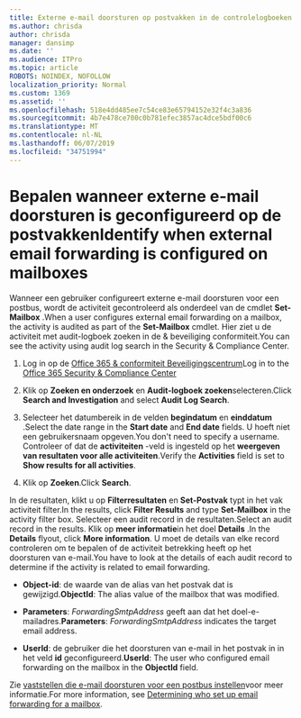 ```yaml
---
title: Externe e-mail doorsturen op postvakken in de controlelogboeken geïdentificeerd
ms.author: chrisda
author: chrisda
manager: dansimp
ms.date: ''
ms.audience: ITPro
ms.topic: article
ROBOTS: NOINDEX, NOFOLLOW
localization_priority: Normal
ms.custom: 1369
ms.assetid: ''
ms.openlocfilehash: 518e4dd485ee7c54ce83e65794152e32f4c3a836
ms.sourcegitcommit: 4b7e478ce700c0b781efec3857ac4dce5bdf00c6
ms.translationtype: MT
ms.contentlocale: nl-NL
ms.lasthandoff: 06/07/2019
ms.locfileid: "34751994"
---
```

# <a name="identify-when-external-email-forwarding-is-configured-on-mailboxes"></a><span data-ttu-id="896f9-102">Bepalen wanneer externe e-mail doorsturen is geconfigureerd op de postvakken</span><span class="sxs-lookup"><span data-stu-id="896f9-102">Identify when external email forwarding is configured on mailboxes</span></span>

<span data-ttu-id="896f9-103">Wanneer een gebruiker configureert externe e-mail doorsturen voor een postbus, wordt de activiteit gecontroleerd als onderdeel van de cmdlet **Set-Mailbox** .</span><span class="sxs-lookup"><span data-stu-id="896f9-103">When a user configures external email forwarding on a mailbox, the activity is audited as part of the **Set-Mailbox** cmdlet.</span></span> <span data-ttu-id="896f9-104">Hier ziet u de activiteit met audit-logboek zoeken in de & beveiliging conformiteit.</span><span class="sxs-lookup"><span data-stu-id="896f9-104">You can see the activity using audit log search in the Security & Compliance Center.</span></span>

1. <span data-ttu-id="896f9-105">Log in op de [Office 365 & conformiteit Beveiligingscentrum](https://protection.office.com/)</span><span class="sxs-lookup"><span data-stu-id="896f9-105">Log in to the [Office 365 Security & Compliance Center](https://protection.office.com/)</span></span>

2. <span data-ttu-id="896f9-106">Klik op **Zoeken en onderzoek** en **Audit-logboek zoeken**selecteren.</span><span class="sxs-lookup"><span data-stu-id="896f9-106">Click **Search and Investigation** and select **Audit Log Search**.</span></span>

3. <span data-ttu-id="896f9-107">Selecteer het datumbereik in de velden **begindatum** en **einddatum** .</span><span class="sxs-lookup"><span data-stu-id="896f9-107">Select the date range in the **Start date** and **End date** fields.</span></span> <span data-ttu-id="896f9-108">U hoeft niet een gebruikersnaam opgeven.</span><span class="sxs-lookup"><span data-stu-id="896f9-108">You don't need to specify a username.</span></span> <span data-ttu-id="896f9-109">Controleer of dat de **activiteiten** -veld is ingesteld op het **weergeven van resultaten voor alle activiteiten**.</span><span class="sxs-lookup"><span data-stu-id="896f9-109">Verify the **Activities** field is set to **Show results for all activities**.</span></span>

4. <span data-ttu-id="896f9-110">Klik op **Zoeken**.</span><span class="sxs-lookup"><span data-stu-id="896f9-110">Click **Search**.</span></span>

<span data-ttu-id="896f9-111">In de resultaten, klikt u op **Filterresultaten** en **Set-Postvak** typt in het vak activiteit filter.</span><span class="sxs-lookup"><span data-stu-id="896f9-111">In the results, click **Filter Results** and type **Set-Mailbox** in the activity filter box.</span></span> <span data-ttu-id="896f9-112">Selecteer een audit record in de resultaten.</span><span class="sxs-lookup"><span data-stu-id="896f9-112">Select an audit record in the results.</span></span> <span data-ttu-id="896f9-113">Klik op **meer informatie**in het doel **Details** .</span><span class="sxs-lookup"><span data-stu-id="896f9-113">In the **Details** flyout, click **More information**.</span></span> <span data-ttu-id="896f9-114">U moet de details van elke record controleren om te bepalen of de activiteit betrekking heeft op het doorsturen van e-mail.</span><span class="sxs-lookup"><span data-stu-id="896f9-114">You have to look at the details of each audit record to determine if the activity is related to email forwarding.</span></span>

- <span data-ttu-id="896f9-115">**Object-id**: de waarde van de alias van het postvak dat is gewijzigd.</span><span class="sxs-lookup"><span data-stu-id="896f9-115">**ObjectId**: The alias value of the mailbox that was modified.</span></span>

- <span data-ttu-id="896f9-116">**Parameters**: _ForwardingSmtpAddress_ geeft aan dat het doel-e-mailadres.</span><span class="sxs-lookup"><span data-stu-id="896f9-116">**Parameters**: _ForwardingSmtpAddress_ indicates the target email address.</span></span>

- <span data-ttu-id="896f9-117">**UserId**: de gebruiker die het doorsturen van e-mail in het postvak in in het veld **id** geconfigureerd.</span><span class="sxs-lookup"><span data-stu-id="896f9-117">**UserId**: The user who configured email forwarding on the mailbox in the **ObjectId** field.</span></span>

<span data-ttu-id="896f9-118">Zie [vaststellen die e-mail doorsturen voor een postbus instellen](https://docs.microsoft.com/office365/securitycompliance/auditing-troubleshooting-scenarios#determining-who-set-up-email-forwarding-for-a-mailbox)voor meer informatie.</span><span class="sxs-lookup"><span data-stu-id="896f9-118">For more information, see [Determining who set up email forwarding for a mailbox](https://docs.microsoft.com/office365/securitycompliance/auditing-troubleshooting-scenarios#determining-who-set-up-email-forwarding-for-a-mailbox).</span></span>
